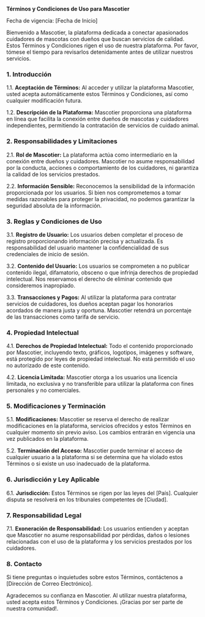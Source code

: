 **Términos y Condiciones de Uso para Mascotier**

Fecha de vigencia: [Fecha de Inicio]

Bienvenido a Mascotier, la plataforma dedicada a conectar apasionados cuidadores de mascotas con dueños que buscan servicios de calidad. Estos Términos y Condiciones rigen el uso de nuestra plataforma. Por favor, tómese el tiempo para revisarlos detenidamente antes de utilizar nuestros servicios.

### 1. Introducción

1.1. **Aceptación de Términos:** Al acceder y utilizar la plataforma Mascotier, usted acepta automáticamente estos Términos y Condiciones, así como cualquier modificación futura.

1.2. **Descripción de la Plataforma:** Mascotier proporciona una plataforma en línea que facilita la conexión entre dueños de mascotas y cuidadores independientes, permitiendo la contratación de servicios de cuidado animal.

### 2. Responsabilidades y Limitaciones

2.1. **Rol de Mascotier:** La plataforma actúa como intermediario en la conexión entre dueños y cuidadores. Mascotier no asume responsabilidad por la conducta, acciones o comportamiento de los cuidadores, ni garantiza la calidad de los servicios prestados.

2.2. **Información Sensible:** Reconocemos la sensibilidad de la información proporcionada por los usuarios. Si bien nos comprometemos a tomar medidas razonables para proteger la privacidad, no podemos garantizar la seguridad absoluta de la información.

### 3. Reglas y Condiciones de Uso

3.1. **Registro de Usuario:** Los usuarios deben completar el proceso de registro proporcionando información precisa y actualizada. Es responsabilidad del usuario mantener la confidencialidad de sus credenciales de inicio de sesión.

3.2. **Contenido del Usuario:** Los usuarios se comprometen a no publicar contenido ilegal, difamatorio, obsceno o que infrinja derechos de propiedad intelectual. Nos reservamos el derecho de eliminar contenido que consideremos inapropiado.

3.3. **Transacciones y Pagos:** Al utilizar la plataforma para contratar servicios de cuidadores, los dueños aceptan pagar los honorarios acordados de manera justa y oportuna. Mascotier retendrá un porcentaje de las transacciones como tarifa de servicio.

### 4. Propiedad Intelectual

4.1. **Derechos de Propiedad Intelectual:** Todo el contenido proporcionado por Mascotier, incluyendo texto, gráficos, logotipos, imágenes y software, está protegido por leyes de propiedad intelectual. No está permitido el uso no autorizado de este contenido.

4.2. **Licencia Limitada:** Mascotier otorga a los usuarios una licencia limitada, no exclusiva y no transferible para utilizar la plataforma con fines personales y no comerciales.

### 5. Modificaciones y Terminación

5.1. **Modificaciones:** Mascotier se reserva el derecho de realizar modificaciones en la plataforma, servicios ofrecidos y estos Términos en cualquier momento sin previo aviso. Los cambios entrarán en vigencia una vez publicados en la plataforma.

5.2. **Terminación del Acceso:** Mascotier puede terminar el acceso de cualquier usuario a la plataforma si se determina que ha violado estos Términos o si existe un uso inadecuado de la plataforma.

### 6. Jurisdicción y Ley Aplicable

6.1. **Jurisdicción:** Estos Términos se rigen por las leyes del [País]. Cualquier disputa se resolverá en los tribunales competentes de [Ciudad].

### 7. Responsabilidad Legal

7.1. **Exoneración de Responsabilidad:** Los usuarios entienden y aceptan que Mascotier no asume responsabilidad por pérdidas, daños o lesiones relacionadas con el uso de la plataforma y los servicios prestados por los cuidadores.

### 8. Contacto

Si tiene preguntas o inquietudes sobre estos Términos, contáctenos a [Dirección de Correo Electrónico].

Agradecemos su confianza en Mascotier. Al utilizar nuestra plataforma, usted acepta estos Términos y Condiciones. ¡Gracias por ser parte de nuestra comunidad!.